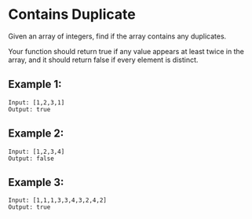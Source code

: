 # Contains Duplicate

Given an array of integers, find if the array contains any duplicates.

Your function should return true if any value appears at least twice in the
array, and it should return false if every element is distinct.

## Example 1:

```
Input: [1,2,3,1]
Output: true
```

## Example 2:

```
Input: [1,2,3,4]
Output: false
```

## Example 3:

```
Input: [1,1,1,3,3,4,3,2,4,2]
Output: true
```

